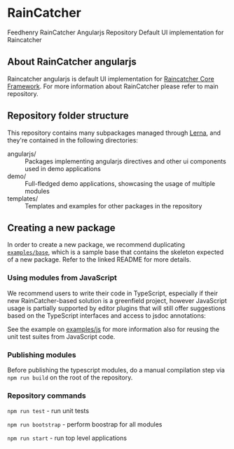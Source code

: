 # RainCatcher
Feedhenry RainCatcher Angularjs Repository
Default UI implementation for Raincatcher

## About RainCatcher angularjs

Raincatcher angularjs is default UI implementation for [Raincatcher Core Framework](https://github.com/feedhenry-raincatcher/raincatcher-core).
For more information about RainCatcher please refer to main repository.

## Repository folder structure

This repository contains many subpackages managed through [Lerna](https://lernajs.io/), and they're
contained in the following directories:

<dl>
  <dt>angularjs/</dt>
  <dd>Packages implementing angularjs directives and other ui components used in demo applications</dd>

  <dt>demo/</dt>
  <dd>Full-fledged demo applications, showcasing the usage of multiple modules</dd>

  <dt>templates/</dt>
  <dd>Templates and examples for other packages in the repository</dd>
</dl>

## Creating a new package

In order to create a new package, we recommend duplicating
[`examples/base`](./examples/base/README.md), which is a sample base that contains the skeleton
expected of a new package. Refer to the linked README for more details.

### Using modules from JavaScript

We recommend users to write their code in TypeScript, especially if their new RainCatcher-based solution is a greenfield project, however JavaScript usage is partially supported by editor plugins that will still offer suggestions based on the TypeScript interfaces and access to jsdoc annotations:

See the example on [examples/js]() for more information also for reusing the unit test suites from JavaScript code.

### Publishing modules

Before publishing the typescript modules, do a manual compilation step via `npm run build` on the root of the repository.

### Repository commands

 `npm run test` - run unit tests

 `npm run bootstrap` - perform boostrap for all modules

 `npm run start` - run top level applications
